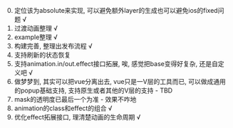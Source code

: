 0. 定位该为absolute来实现, 可以避免额外layer的生成也可以避免ios的fixed问题 √
1. 过渡动画整理 √
2. example整理 √
3. 构建完善, 整理出发布流程 √
4. 支持刷新的状态恢复
5. 支持animation.in/out.effect接口拓展, 唉, 感觉把base变得好复杂, 还是自定义吧 √
6. 做梦梦到, 其实可以把vue分离出去, vue只是一V层的工具而已, 可以做成通用的popup基础支持, 支持原生或者其他的V层的支持 - TBD
7. mask的透明度已最后一个为准 - 效果不咋地
8. animation的class和effect的组合 √
9. 优化effect拓展接口, 理清楚动画的生命周期 √